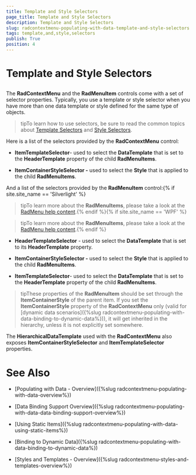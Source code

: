 ```yaml
---
title: Template and Style Selectors
page_title: Template and Style Selectors
description: Template and Style Selectors
slug: radcontextmenu-populating-with-data-template-and-style-selectors
tags: template,and,style,selectors
publish: True
position: 4
---
```


# Template and Style Selectors



## 

The __RadContextMenu__ and the __RadMenuItem__ controls come with a set of selector properties. Typically, you use a template or style selector when you have more than one data template or style defined for the same type of objects.

>tipTo learn how to use selectors, be sure to read the common topics about [Template Selectors](http://www.telerik.com/help/silverlight/common-data-binding-template-selectors.html) and [Style Selectors](http://www.telerik.com/help/silverlight/common-data-binding-style-selectors.html).

Here is a list of the selectors provided by the __RadContextMenu__ control:

* __ItemTemplateSelector__- used to select the __DataTemplate__ that is set to the __HeaderTemplate__ property of the child __RadMenuItems__.

* __ItemContainerStyleSelector -__ used to select the __Style__ that is applied to the child __RadMenuItems__.

And a list of the selectors provided by the __RadMenuItem__ control:{% if site.site_name == 'Silverlight' %}

>tipTo learn more about the __RadMenuItems__, please take a look at the [RadMenu help content](http://www.telerik.com/help/silverlight/radmenu-overview.html).{% endif %}{% if site.site_name == 'WPF' %}

>tipTo learn more about the __RadMenuItems__, please take a look at the [RadMenu help content](http://www.telerik.com/help/wpf/radmenu-overview.html).{% endif %}

* __HeaderTemplateSelector__ - used to select the __DataTemplate__ that is set to its __HeaderTemplate__ property.

* __ItemContainerStyleSelector -__ used to select the __Style__ that is applied to the child __RadMenuItems__.

* __ItemTemplateSelector__- used to select the __DataTemplate__ that is set to the __HeaderTemplate__ property of the child __RadMenuItems__.

>tipThese properties of the __RadMenuItem__ should be set through the __ItemContainerStyle__ of the parent item. If you set the __ItemContainerStyle__ property of the __RadContextMenu__ only (valid for [dynamic data scenarios]({%slug radcontextmenu-populating-with-data-binding-to-dynamic-data%})), it will get inherited in the hierarchy, unless it is not explicitly set somewhere.

The __HierarchicalDataTemplate__ used with the __RadContextMenu__ also exposes __ItemContainerStyleSelector__ and __ItemTemplateSelector__ properties.

# See Also

 * [Populating with Data - Overview]({%slug radcontextmenu-populating-with-data-overview%})

 * [Data Binding Support Overview]({%slug radcontextmenu-populating-with-data-data-binding-support-overview%})

 * [Using Static Items]({%slug radcontextmenu-populating-with-data-using-static-items%})

 * [Binding to Dynamic Data]({%slug radcontextmenu-populating-with-data-binding-to-dynamic-data%})

 * [Styles and Templates - Overview]({%slug radcontextmenu-styles-and-templates-overview%})
